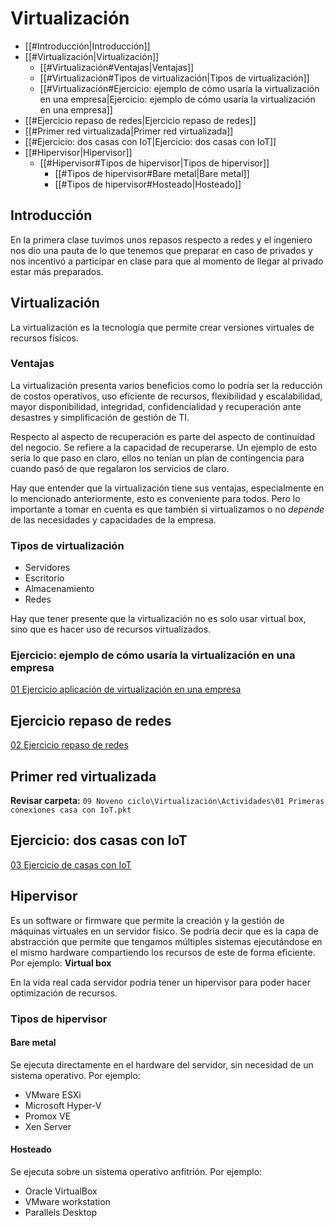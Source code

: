 # Virtualización
- [[#Introducción|Introducción]]
- [[#Virtualización|Virtualización]]
	- [[#Virtualización#Ventajas|Ventajas]]
	- [[#Virtualización#Tipos de virtualización|Tipos de virtualización]]
	- [[#Virtualización#Ejercicio: ejemplo de cómo usaría la virtualización en una empresa|Ejercicio: ejemplo de cómo usaría la virtualización en una empresa]]
- [[#Ejercicio repaso de redes|Ejercicio repaso de redes]]
- [[#Primer red virtualizada|Primer red virtualizada]]
- [[#Ejercicio: dos casas con IoT|Ejercicio: dos casas con IoT]]
- [[#Hipervisor|Hipervisor]]
	- [[#Hipervisor#Tipos de hipervisor|Tipos de hipervisor]]
		- [[#Tipos de hipervisor#Bare metal|Bare metal]]
		- [[#Tipos de hipervisor#Hosteado|Hosteado]]
## Introducción
En la primera clase tuvimos unos repasos respecto a redes y el ingeniero nos dio una pauta de lo que tenemos que preparar en caso de privados y nos incentivó a participar en clase para que al momento de llegar al privado estar más preparados.

## Virtualización
La virtualización es la tecnología que permite crear versiones virtuales de recursos físicos.

### Ventajas
La virtualización presenta varios beneficios como lo podría ser la reducción de costos operativos, uso eficiente de recursos, flexibilidad y escalabilidad, mayor disponibilidad, integridad, confidencialidad y recuperación ante desastres y simplificación de gestión de TI.

Respecto al aspecto de recuperación es parte del aspecto de continuidad del negocio. Se refiere a la capacidad de recuperarse. Un ejemplo de esto sería lo que paso en claro, ellos no tenían un plan de contingencia para cuando pasó de que regalaron los servicios de claro.

Hay que entender que la virtualización tiene sus ventajas, especialmente en lo mencionado anteriormente, esto es conveniente para todos. Pero lo importante a tomar en cuenta es que también si virtualizamos o no *depende* de las necesidades y capacidades de la empresa.

### Tipos de virtualización
- Servidores
- Escritorio
- Almacenamiento
- Redes

Hay que tener presente que la virtualización no es solo usar virtual box, sino que es hacer uso de recursos virtualizados.

### Ejercicio: ejemplo de cómo usaría la virtualización en una empresa
[01 Ejercicio aplicación de virtualización en una empresa](Actividades/01%20Ejercicio%20aplicación%20de%20virtualización%20en%20una%20empresa.md)

## Ejercicio repaso de redes
[02 Ejercicio repaso de redes](Actividades/02%20Ejercicio%20repaso%20de%20redes.md)

## Primer red virtualizada
**Revisar carpeta:** `09 Noveno ciclo\Virtualización\Actividades\01 Primeras conexiones casa con IoT.pkt`

## Ejercicio: dos casas con IoT
[03 Ejercicio de casas con IoT](Actividades/03%20Ejercicio%20de%20casas%20con%20IoT.md)

## Hipervisor
Es un software or firmware que permite la creación y la gestión de máquinas virtuales en un servidor físico. Se podría decir que es la capa de abstracción que permite que tengamos múltiples sistemas ejecutándose en el mismo hardware compartiendo los recursos de este de forma eficiente. Por ejemplo: **Virtual box**

En la vida real cada servidor podría tener un hipervisor para poder hacer optimización de recursos.
### Tipos de hipervisor
#### Bare metal
Se ejecuta directamente en el hardware del servidor, sin necesidad de un sistema operativo. Por ejemplo:
- VMware ESXi
- Microsoft Hyper-V
- Promox VE
- Xen Server

#### Hosteado
Se ejecuta sobre un sistema operativo anfitrión. Por ejemplo:
- Oracle VirtualBox
- VMware workstation
- Parallels Desktop

